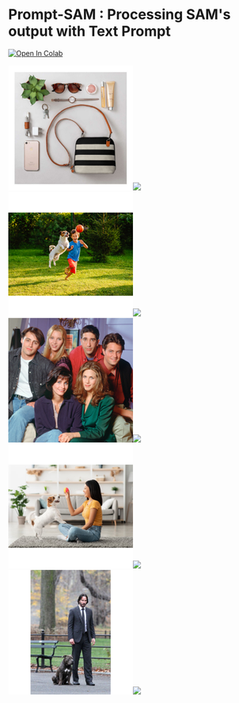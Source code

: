 # Prompt-SAM : Processing SAM's output with Text Prompt

<a target="_blank" href="https://colab.research.google.com/github/AstitvaSri/Prompt-SAM/blob/main/Prompt_SAM_Colab.ipynb">
  <img src="https://colab.research.google.com/assets/colab-badge.svg" alt="Open In Colab"/>
</a>
<br/>
<br/>
<kbd>
  <img src="https://github.com/AstitvaSri/Prompt-SAM/blob/main/demo_files/1.jpg" width="50%"><img src="https://github.com/AstitvaSri/Prompt-SAM/blob/main/demo_files/1.gif" width="50%">
</kbd>
<br/>
<kbd>
  <img src="https://github.com/AstitvaSri/Prompt-SAM/blob/main/demo_files/2.jpg" width="50%"><img src="https://github.com/AstitvaSri/Prompt-SAM/blob/main/demo_files/2.gif" width="50%">
</kbd>
<br/>
<kbd>
  <img src="https://github.com/AstitvaSri/Prompt-SAM/blob/main/demo_files/3.jpg" width="50%"><img src="https://github.com/AstitvaSri/Prompt-SAM/blob/main/demo_files/3.gif" width="50%">
</kbd>
<br/>
<kbd>
  <img src="https://github.com/AstitvaSri/Prompt-SAM/blob/main/demo_files/4.jpg" width="50%"><img src="https://github.com/AstitvaSri/Prompt-SAM/blob/main/demo_files/4.gif" width="50%">
</kbd>
<br/>
<kbd>
  <img src="https://github.com/AstitvaSri/Prompt-SAM/blob/main/demo_files/5.jpg" width="50%"><img src="https://github.com/AstitvaSri/Prompt-SAM/blob/main/demo_files/5.gif" width="50%">
</kbd>
